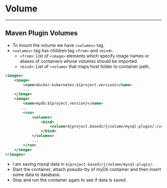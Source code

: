 # Volume

---


## Maven Plugin Volumes

- To mount the volume we have `<volumes>` tag.
- `<volumes>` tag has children tag `<from>` and `<bind>`.
    - `<from>`: List of `<image>` elements which specify image names or aliases of containers whose volumes should be imported.
    - `<bind>`: List of `<volume>` that maps host folder to container path.


```xml
<images>
    <image>
        <name>docker-kubernetes:${project.version}</name>
        ...
    </image>
    <image>
        <name>mydb:${project.version}</name>
       ...
        <run>
            <volumes>
                <bind>
                    <volume>${project.basedir}/volume/mysql-plugin/:/var/lib/mysql/</volume>
                </bind>
            </volumes>
            ...
        </run>
    </image>
</images>
```

- I am saving mysql data in `${project.basedir}/volume/mysql-plugin/`.
- Start the container, attach pseudo-tty of myDb container and then insert some data to database.
- Stop and run the container again to see if data is saved.